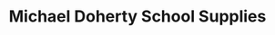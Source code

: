 ---
title: "Michael Doherty School Supplies"
url: /bray/michael-doherty-school-supplies/
shop: Bücher
---